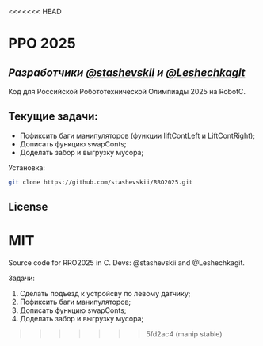 <<<<<<< HEAD
# РРО 2025
## _Разработчики [@stashevskii](https://github.com/purnasth) и [@Leshechkagit](https://github.com/purnasth)_

Код для Российской Робототехнической Олимпиады 2025 на RobotC.

## Текущие задачи:

- Пофиксить баги манипуляторов (функции liftContLeft и LiftContRight);
- Дописать функцию swapConts;
- Доделать забор и выгрузку мусора;

Установка:
```sh
git clone https://github.com/stashevskii/RRO2025.git
```
## License

MIT
=======
Source code for RRO2025 in C. Devs: @stashevskii and @Leshechkagit.

Задачи:
1) Сделать подъезд к устройсву по левому датчику;
2) Пофиксить баги манипуляторов;
3) Дописать функцию swapConts;
4) Доделать забор и выгрузку мусора;
>>>>>>> 5fd2ac4 (manip stable)
